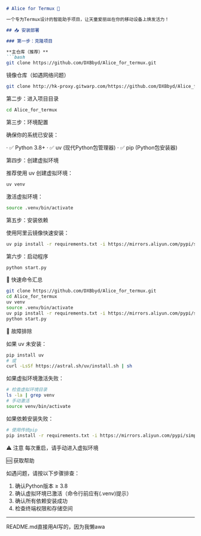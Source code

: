 ```markdown
# Alice for Termux 🤖

一个专为Termux设计的智能助手项目，让天童爱丽丝在你的移动设备上焕发活力！

## 📥 安装部署

### 第一步：克隆项目

**主仓库（推荐）**
```bash
git clone https://github.com/DXBbyd/Alice_for_termux.git
```

镜像仓库（如遇网络问题）

```bash
git clone http://hk-proxy.gitwarp.com/https://github.com/DXBbyd/Alice_for_termux.git
```

第二步：进入项目目录

```bash
cd Alice_for_termux
```

第三步：环境配置

确保你的系统已安装：

· ✅ Python 3.8+
· ✅ uv (现代Python包管理器)
· ✅ pip (Python包安装器)

第四步：创建虚拟环境

推荐使用 uv 创建虚拟环境：

```bash
uv venv
```

激活虚拟环境：

```bash
source .venv/bin/activate
```

第五步：安装依赖

使用阿里云镜像快速安装：

```bash
uv pip install -r requirements.txt -i https://mirrors.aliyun.com/pypi/simple
```

第六步：启动程序

```bash
python start.py
```

🎯 快速命令汇总

```bash
git clone https://github.com/DXBbyd/Alice_for_termux.git
cd Alice_for_termux
uv venv
source .venv/bin/activate
uv pip install -r requirements.txt -i https://mirrors.aliyun.com/pypi/simple
python start.py
```

🔧 故障排除

如果 uv 未安装：

```bash
pip install uv
# 或
curl -LsSf https://astral.sh/uv/install.sh | sh
```

如果虚拟环境激活失败：

```bash
# 检查虚拟环境目录
ls -la | grep venv
# 手动激活
source venv/bin/activate
```

如果依赖安装失败：

```bash
# 使用传统pip
pip install -r requirements.txt -i https://mirrors.aliyun.com/pypi/simple
```

⚠️ 注意
每次重启，请手动进入虚拟环境

🆘 获取帮助

如遇问题，请按以下步骤排查：

1. 确认Python版本 ≥ 3.8
2. 确认虚拟环境已激活（命令行前应有(.venv)提示）
3. 确认所有依赖安装成功
4. 检查终端权限和存储空间

---
README.md直接用AI写的，因为我懒awa
